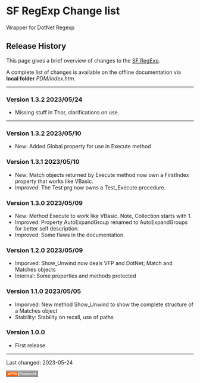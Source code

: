 # SF RegExp Change list

Wrapper for DotNet Regexp

## Release History

This page gives a brief overview of changes to the [SF RegExp](https://github.com/lscheffler/sf_regexp).

A complete list of changes is available on the offline documentation via **local folder** _PDM/index.htm_.

---
### Version 1.3.2 **2023/05/24**
- Missing stuff in Thor, clarifications on use.

---
### Version 1.3.2 **2023/05/10**
- New: Added Global property for use in Execute method

### Version 1.3.1 **2023/05/10**
- New: Match objects returned by Execute method now own a FirstIndex property that works like VBasic.
- Improved: The Test prg now owns a Test_Execute procedure.

### Version 1.3.0 **2023/05/09**
- New: Method Execute to work like VBasic. Note, Collection starts with 1.
- Improved: Property AutoExpandGroup renamed to AutoExpandGroups for better self description.
- Improved: Some flaws in the documentation.

### Version 1.2.0 **2023/05/09**
- Imporved: Show_Unwind now deals VFP and DotNet; Match and Matches objects
- Internal: Some properties and methods protected

### Version 1.1.0 **2023/05/05**
- Imporved: New method Show_Unwind to show the complete structure of a Matches object
- Stability: Stability on recall, use of paths

### Version 1.0.0
- First release

----
Last changed: <!--DeploymentDate-->2023-05-24<!--/DeploymentDate-->

![powered by VFPX](./images/vfpxpoweredby_alternative.gif "powered by VFPX")